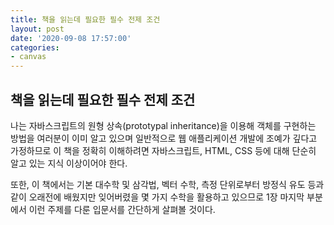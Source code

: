 ```yaml
---
title: 책을 읽는데 필요한 필수 전제 조건
layout: post
date: '2020-09-08 17:57:00'
categories:
- canvas
---
```


## 책을 읽는데 필요한 필수 전제 조건

나는 자바스크립트의 원형 상속(prototypal inheritance)을 이용해 객체를 구현하는 방법을 여러분이 이미 알고 있으며 
일반적으로 웹 애플리케이션 개발에 조예가 깊다고 가정하므로 이 책을 정확히 이해하려면 
자바스크립트, HTML, CSS 등에 대해 단순히 알고 있는 지식 이상이어야 한다.

또한, 이 책에서는 기본 대수학 및 삼각법, 벡터 수학, 측정 단위로부터 방정식 유도 등과 같이 오래전에 배웠지만 잊어버렸을 몇 가지 수학을 활용하고 있으므로 
1장 마지막 부분에서 이런 주제를 다룬 입문서를 간단하게 살펴볼 것이다.